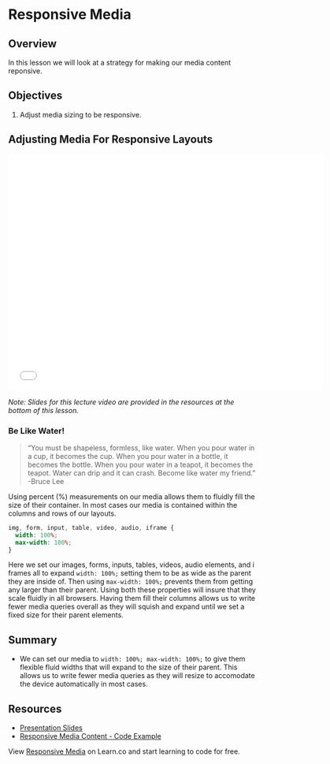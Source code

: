 # Responsive Media

## Overview

In this lesson we will look at a strategy for making our media content reponsive.

## Objectives

1. Adjust media sizing to be responsive.

## Adjusting Media For Responsive Layouts

<iframe width="640" height="480" src="//www.youtube.com/embed/iC2yQbR_qys?rel=0&modestbranding=1" frameborder="0" allowfullscreen></iframe>

*Note: Slides for this lecture video are provided in the resources at the bottom of this lesson.*

### Be Like Water!

> “You must be shapeless, formless, like water. When you pour water in a cup, it becomes the cup. When you pour water in a bottle, it becomes the bottle. When you pour water in a teapot, it becomes the teapot. Water can drip and it can crash. Become like water my friend.”
> -Bruce Lee

Using percent (%) measurements on our media allows them to fluidly fill the size of their container. In most cases our media is contained within the columns and rows of our layouts.

```css
img, form, input, table, video, audio, iframe {
  width: 100%;
  max-width: 100%;
}
```

Here we set our images, forms, inputs, tables, videos, audio elements, and i frames all to expand `width: 100%;` setting them to be as wide as the parent they are inside of. Then using `max-width: 100%;` prevents them from getting any larger than their parent. Using both these properties will insure that they scale fluidly in all browsers. Having them fill their columns allows us to write fewer media queries overall as they will squish and expand until we set a fixed size for their parent elements.

## Summary

- We can set our media to `width: 100%; max-width: 100%;` to give them flexible fluid widths that will expand to the size of their parent. This allows us to write fewer media queries as they will resize to accomodate the device automatically in most cases.

## Resources

- [Presentation Slides](https://docs.google.com/presentation/d/1j_i5pGPB5lHbgr4fpdUDheRBv2kAeOk_yhfd1Uc2f3s/edit?usp=sharing)
- [Responsive Media Content - Code Example](http://jsfiddle.net/flatiron_school/HP6A3/1/)

<p data-visibility='hidden'>View <a href='https://learn.co/lessons/responsive-media' title='Responsive Media'>Responsive Media</a> on Learn.co and start learning to code for free.</p>